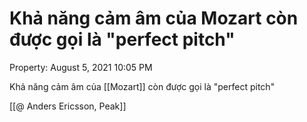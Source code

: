 # Khả năng cảm âm của Mozart còn được gọi là "perfect pitch"

Property: August 5, 2021 10:05 PM

Khả năng cảm âm của [[Mozart]] còn được gọi là "perfect pitch"

[[@ Anders Ericsson, Peak]]